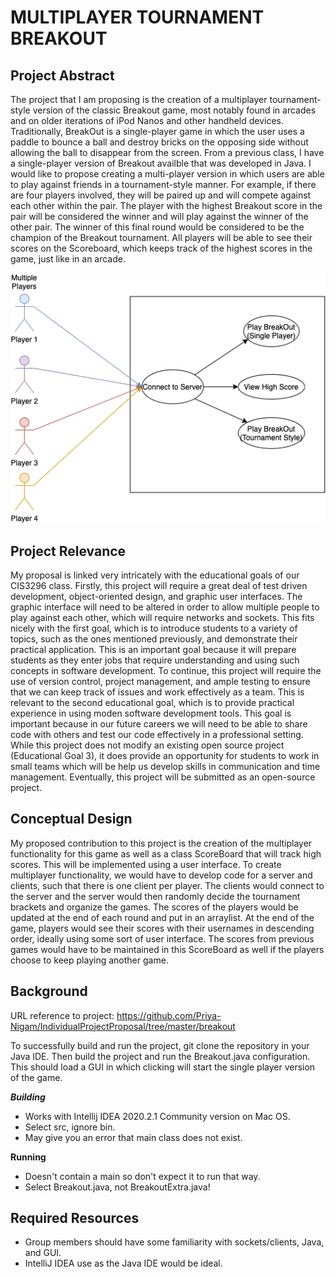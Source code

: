 # MULTIPLAYER TOURNAMENT BREAKOUT

## Project Abstract
The project that I am proposing is the creation of a multiplayer tournament-style version of the classic Breakout game, most notably found in arcades and on older iterations of iPod Nanos and other handheld devices. Traditionally, BreakOut is a single-player game in which the user uses a paddle to bounce a ball and destroy bricks on the opposing side without allowing the ball to disappear from the screen. From a previous class, I have a single-player version of Breakout availble that was developed in Java. I would like to propose creating a multi-player version in which users are able to play against friends in a tournament-style manner. For example, if there are four players involved, they will be paired up and will compete against each other within the pair. The player with the highest Breakout score in the pair will be considered the winner and will play against the winner of the other pair. The winner of this final round would be considered to be the champion of the Breakout tournament. All players will be able to see their scores on the Scoreboard, which keeps track of the highest scores in the game, just like in an arcade.

![Use Case Image](Priya_Nigam_MultiplayerTournamentBreakout.png)

## Project Relevance
My proposal is linked very intricately with the educational goals of our CIS3296 class. Firstly, this project will require a great deal of test driven development, object-oriented design, and graphic user interfaces. The graphic interface will need to be altered in order to allow multiple people to play against each other, which will require networks and sockets. This fits nicely with the first goal, which is to introduce students to a variety of topics, such as the ones mentioned previously, and demonstrate their practical application. This is an important goal because it will prepare students as they enter jobs that require understanding and using such concepts in software development. To continue, this project will require the use of version control, project management, and ample testing to ensure that we can keep track of issues and work effectively as a team. This is relevant to the second educational goal, which is to provide practical experience in using moden software development tools. This goal is important because in our future careers we will need to be able to share code with others and test our code effectively in a professional setting. While this project does not modify an existing open source project (Educational Goal 3), it does provide an opportunity for students to work in small teams which will be help us develop skills in communication and time management. Eventually, this project will be submitted as an open-source project.

## Conceptual Design
My proposed contribution to this project is the creation of the multiplayer functionality for this game as well as a class ScoreBoard that will track high scores. This will be implemented using a user interface. To create multiplayer functionality, we would have to develop code for a server and clients, such that there is one client per player. The clients would connect to the server and the server would then randomly decide the tournament brackets and organize the games. The scores of the players would be updated at the end of each round and put in an arraylist. At the end of the game, players would see their scores with their usernames in descending order, ideally using some sort of user interface. The scores from previous games would have to be maintained in this ScoreBoard as well if the players choose to keep playing another game.

## Background
URL reference to project: https://github.com/Priya-Nigam/IndividualProjectProposal/tree/master/breakout

To successfully build and run the project, git clone the repository in your Java IDE. Then build the project and run the Breakout.java configuration. This should load a GUI in which clicking will start the single player version of the game.

***Building***
- Works with Intellij IDEA 2020.2.1 Community version on Mac OS. 
- Select src, ignore bin. 
- May give you an error that main class does not exist. 

**Running**
- Doesn't contain a main so don't expect it to run that way. 
- Select Breakout.java, not BreakoutExtra.java!

## Required Resources
- Group members should have some familiarity with sockets/clients, Java, and GUI. 
- IntelliJ IDEA use as the Java IDE would be ideal. 
